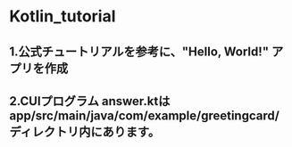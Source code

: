 # Kotlin_tutorial

## 1.公式チュートリアルを参考に、"Hello, World!" アプリを作成
## 2.CUIプログラム answer.ktは app/src/main/java/com/example/greetingcard/ ディレクトリ内にあります。
